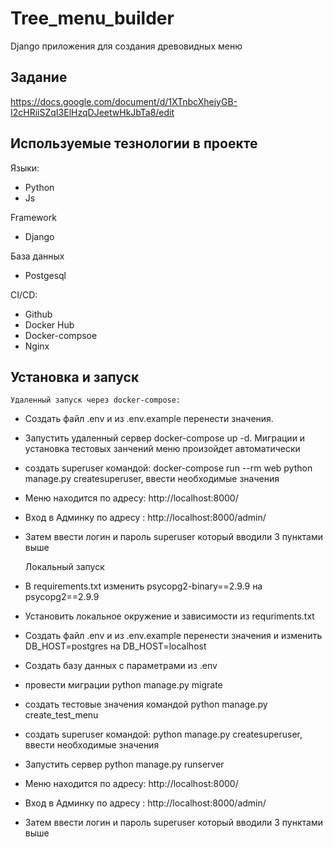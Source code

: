 # Tree_menu_builder
Django приложения для создания древовидных меню

## Задание 

https://docs.google.com/document/d/1XTnbcXhejyGB-I2cHRiiSZqI3ElHzqDJeetwHkJbTa8/edit

## Используемые тезнологии в проекте
Языки:
- Python
- Js

Framework
- Django

База данных 
- Postgesql

CI/CD:
- Github
- Docker Hub
- Docker-compsoe
- Nginx

## Установка и запуск
  
    Удаленный запуск через docker-compose:

- Создать файл .env и из .env.example перенести значения.
- Запустить удаленный сервер docker-compose up -d. Миграции и установка тестовых занчений меню произойдет автоматически
- создать superuser командой: docker-compose run --rm web python manage.py createsuperuser, ввести необходимые значения
- Меню находится по адресу: http://localhost:8000/
- Вход в Админку по адресу : http://localhost:8000/admin/
- Затем ввести логин и пароль superuser который вводили 3 пунктами выше

    
    Локальный запуск

- В requirements.txt изменить psycopg2-binary==2.9.9 на psycopg2==2.9.9
- Установить локальное окружение и зависимости из requriments.txt
- Создать файл .env и из .env.example перенести значения и изменить DB_HOST=postgres на DB_HOST=localhost
- Создать базу данных с параметрами из .env
- провести миграции python manage.py migrate
- создать тестовые значения командой python manage.py create_test_menu
- создать superuser командой: python manage.py createsuperuser, ввести необходимые значения
- Запустить сервер python manage.py runserver
- Меню находится по адресу: http://localhost:8000/
- Вход в Админку по адресу : http://localhost:8000/admin/
- Затем ввести логин и пароль superuser который вводили 3 пунктами выше

